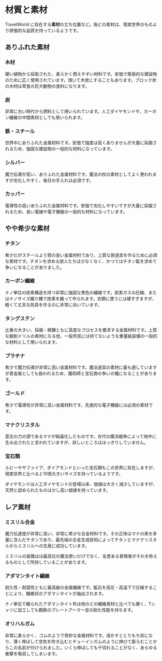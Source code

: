 # 材質と素材

TravelWorld に存在する**素材**の立ち位置など。殆どの素材は、現実世界のものより誇張的な品質を持っているようです。

## ありふれた素材

### 木材

硬い植物から採取された、柔らかく燃えやすい材料です。安価で簡易的な建設物のために広く使用されています。焼いて木炭にすることもあります。ブロック状の木材は草食の巨大動物の食料になります。

### 炭

非常に古い時代から燃料として用いられています。人工ダイヤモンドや、カーボン繊維の中間素材としても用いられます。

### 鉄・スチール

世界中にありふれた金属材料です。安価で強度は高くありませんが大量に採掘されるため、強固な建設物の一般的な材料になっています。

### シルバー

魔力伝導が高い、ありふれた金属材料です。魔法の杖の素材としてよく使われますが劣化しやすく、毎日の手入れは必須です。

### カッパー

電導性の高いありふれた金属材料です。安価で劣化しやすいですが大量に採掘されるため、長い電線や電子機器の一般的な材料になっています。

## やや希少な素材

### チタン

希少だがスチールより質の良い金属材料であり、上質な旅道具を作るために必須な素材です。チタンを求める旅人たちは少なくなく、かつてはチタン鉱を求めて争いになることがありました。

### カーボン繊維

ナノ単位の炭素構造を持つ非常に強固な黒色の繊維です。炭素ガスの圧縮、またはナノサイズ織り機で炭素を織って作られます。衣類に使うには硬すぎますが、軽くて丈夫な防具を作るのに非常に向いています。

### タングステン

比重の大きい、採掘・精錬ともに高度なプロセスを要求する金属材料です。上質な掘削ドリルの素材になる他、一般市民には持てないような重量級装備の一般的な材料として用いられます。

### プラチナ

希少で魔力伝導が非常に高い金属材料です。魔法道具の素材に最も適していますが貴金属としても扱われるため、魔術師と宝石商の争いの種になることがあります。

### ゴールド

希少で電導性が非常に高い金属材料です。先進的な電子機器には必須の素材です。

### マナクリスタル

意志の力の源であるマナが結晶化したものです。古代の魔法戦争によって地中に生み出されたと言われていますが、詳しいところははっきりしていません。

### 宝石類

ルビーやサファイア、ダイアモンドといった宝石類もこの世界に存在しますが、現実世界と比べると10倍大きいサイズを持っているようです。

ダイヤモンドは人工ダイヤモンドの登場以来、価値は大きく減少していますが、天然と認められたものは少し高い価値を持っています。

## レア素材

### ミスリル合金

魔力伝達度が非常に高い、非常に希少な合金材料です。その正体はマナの素を多量に含んだチタンであり、最先端の合金生成技術によってチタンとマナクリスタルからミスリルへの生産に成功しています。

ミスリルの装備はは最高位の魔法使いだけでなく、名誉ある冒険者がそれを称えるものとして所持していることがあります。

### アダマンタイト繊維

耐久性・耐腐性ともに最高級の金属繊維です。鉱石を高圧・高温下で圧縮することにより、繊維状のアダマンタイトが抽出されます。

ナノ単位で織られたアダマンタイト布は他のどの繊維素材と比べても硬く、Tシャツに加工しても鋼鉄のプレートアーマー並の耐久性能を持ちます。

### オリハルガム

非常に柔らかく、ゴムのようで奇妙な金属材料です。溶かすととりもち状になり、薄く伸ばして空気を吹き込むとチューインガムのように伸びて膨らむことからこの名前が付けられました。いくら伸ばしても千切れることがなく、あらゆる衝撃を吸収してしまいます。
